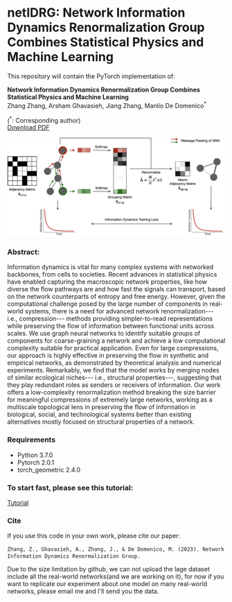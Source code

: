 # netIDRG: Network Information Dynamics Renormalization Group Combines Statistical Physics and Machine Learning

This repository will contain the PyTorch implementation of:
<br>

**Network Information Dynamics Renormalization Group Combines Statistical Physics and Machine Learning**<br>
Zhang Zhang, Arsham Ghavasieh, Jiang Zhang, Manlio De Domenico<sup>\*</sup><br>

(<sup>\*</sup>: Corresponding author) <br>
[Download PDF](https://www.researchsquare.com/article/rs-3503708/v1)<br>

<p align="center">
  <img src="./architecture.png" width="600px" alt="">
</p>


### Abstract: 

Information dynamics is vital for many complex systems with networked backbones, from cells to societies. Recent advances in statistical physics have enabled capturing the macroscopic network properties, like how diverse the flow pathways are and how fast the signals can transport, based on the network counterparts of entropy and free energy. However, given the computational challenge posed by the large number of components in real-world systems, there is a need for advanced network renormalization--- i.e., compression--- methods providing simpler-to-read representations while preserving the flow of information between functional units across scales. We use graph neural networks to identify suitable groups of components for coarse-graining a network and achieve a low computational complexity suitable for practical application. Even for large compressions, our approach is highly effective in preserving the flow in synthetic and empirical networks, as demonstrated by theoretical analysis and numerical experiments. Remarkably, we find that the model works by merging nodes of similar ecological niches--- i.e., structural properties---, suggesting that they play redundant roles as senders or receivers of information. Our work offers a low-complexity renormalization method breaking the size barrier for meaningful compressions of extremely large networks, working as a multiscale topological lens in preserving the flow of information in biological, social, and technological systems better than existing alternatives mostly focused on structural properties of a network.

### Requirements

- Python 3.7.0
- Pytorch 2.0.1
- torch_geometric 2.4.0

### To start fast, please see this tutorial:

[Tutorial](https://github.com/3riccc/netIDRG/blob/main/tutorial_for_a_fast_start_on_BA_net_renormalization.ipynb)


### Cite
If you use this code in your own work, please cite our paper:
```
Zhang, Z., Ghavasieh, A., Zhang, J., & De Domenico, M. (2023). Network Information Dynamics Renormalization Group.

```

Due to the size limitation by github, we can not upload the lage dataset include all the real-world networks(and we are working on it), for now if you want to replicate our experiment about one model on many real-world networks, please email me and I'll send you the data.
